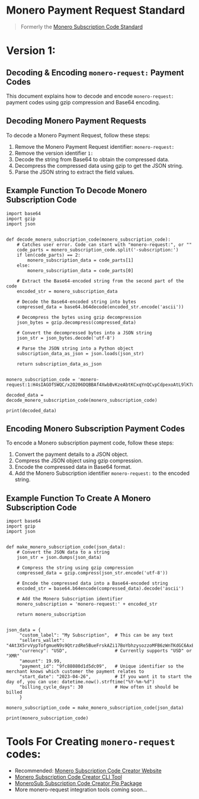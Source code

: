 # Monero Payment Request Standard
> Formerly the [Monero Subscription Code Standard](https://github.com/lukeprofits/Monero_Subscription_Code_Standard)

# Version 1:
## Decoding & Encoding `monero-request:` Payment Codes

This document explains how to decode and encode `monero-request:` payment codes using gzip compression and Base64 encoding.

## Decoding Monero Payment Requests
To decode a Monero Payment Request, follow these steps:

1. Remove the Monero Payment Request identifier: `monero-request:`
2. Remove the version identifier `1:`
3. Decode the string from Base64 to obtain the compressed data.
4. Decompress the compressed data using gzip to get the JSON string.
5. Parse the JSON string to extract the field values.

## Example Function To Decode Monero Subscription Code

```
import base64
import gzip
import json


def decode_monero_subscription_code(monero_subscription_code):
    # Catches user error. Code can start with "monero-request:", or ""
    code_parts = monero_subscription_code.split('-subscription:')
    if len(code_parts) == 2:
        monero_subscription_data = code_parts[1]
    else:
        monero_subscription_data = code_parts[0]
        
    # Extract the Base64-encoded string from the second part of the code
    encoded_str = monero_subscription_data
    
    # Decode the Base64-encoded string into bytes
    compressed_data = base64.b64decode(encoded_str.encode('ascii'))
    
    # Decompress the bytes using gzip decompression
    json_bytes = gzip.decompress(compressed_data)
    
    # Convert the decompressed bytes into a JSON string
    json_str = json_bytes.decode('utf-8')
    
    # Parse the JSON string into a Python object
    subscription_data_as_json = json.loads(json_str)
    
    return subscription_data_as_json


monero_subscription_code = 'monero-request:1:H4sIAGOfSWQC/x2O206DQBBAf4XwbBvKzeAbtKCxqYnQCvpCdpexoAtL9lK7a/x32b7NnDnJmV+XKCHZ2FKEgboPjtscSqdS2KkRpSCdHVzW7p3jClhWLtqfG7ZimMqgifjlTc9H9nkeFbwkInmV3HQlRJmCgovv9GPY3GfsHfdGC2YMOxRZbOrpuO8et3F6zVOc5xExRRn0y/SMxRj2W2j8ykaJ4hwmom3uVO0sQiNTk+1vknWSLGBGeoRJtkNnra+m8b35SKo623dPp+vtdYm4bDskwRq+5wcrL1z5sb3hgdJhOrdEEwqLo8XiBN7fP3qScGsYAQAA'

decoded_data = decode_monero_subscription_code(monero_subscription_code)

print(decoded_data)
```

## Encoding Monero Subscription Payment Codes
To encode a Monero subscription payment code, follow these steps:

1. Convert the payment details to a JSON object.
2. Compress the JSON object using gzip compression.
3. Encode the compressed data in Base64 format.
4. Add the Monero Subscription identifier `monero-request:` to the encoded string.


## Example Function To Create A Monero Subscription Code

```
import base64
import gzip
import json


def make_monero_subscription_code(json_data):
    # Convert the JSON data to a string
    json_str = json.dumps(json_data)
    
    # Compress the string using gzip compression
    compressed_data = gzip.compress(json_str.encode('utf-8'))
    
    # Encode the compressed data into a Base64-encoded string
    encoded_str = base64.b64encode(compressed_data).decode('ascii')
    
    # Add the Monero Subscription identifier
    monero_subscription = 'monero-request:' + encoded_str
    
    return monero_subscription
    

json_data = {
     "custom_label": "My Subscription",  # This can be any text
     "sellers_wallet": "4At3X5rvVypTofgmueN9s9QtrzdRe5BueFrskAZi17BoYbhzysozzoMFB6zWnTKdGC6AxEAbEE5czFR3hbEEJbsm4hCeX2S",
     "currency": "USD",                  # Currently supports "USD" or "XMR"
     "amount": 19.99,                    
     "payment_id": "9fc88080d1d5dc09",   # Unique identifier so the merchant knows which customer the payment relates to
     "start_date": "2023-04-26",         # If you want it to start the day of, you can use: datetime.now().strftime("%Y-%m-%d")
     "billing_cycle_days": 30            # How often it should be billed
     }
     
monero_subscription_code = make_monero_subscription_code(json_data)

print(monero_subscription_code)

```

# Tools For Creating `monero-request` codes:
* Recommended: [Monero Subscription Code Creator Website](https://monerosub.tux.pizza/)
* [Monero Subscription Code Creator CLI Tool](https://github.com/lukeprofits/Monero_Subscription_Code_Creator)
* [MoneroSub Subscription Code Creator Pip Package](https://github.com/lukeprofits/monerosub)
* More monero-request integration tools coming soon...
